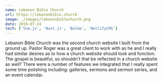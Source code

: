 ```yaml
---
name: Lebanon Bible Church
url: https://lebanonbible.church
image: ./images/lebanonbiblechurch.png
date: 2019-07-24
tech: ['Vue.js', 'Nuxt.js', 'Bulma', 'NetlifyCMS']
---
```


Lebanon Bible Church was the second church website I built from the ground up. Pastor Roger was a great client to work with as he and I really had similar desires as to how a church website should look and function. The gospel is beautiful, so shouldn't that be reflected in a church website as well? There were a number of features we integrated that I really spent some time polishing including: galleries, sermons and sermon series, and an event calendar.
